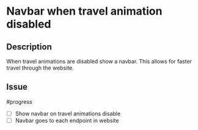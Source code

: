 # Navbar when travel animation disabled
## Description
When travel animations are disabled show a navbar.
This allows for faster travel through the website.

## Issue 
#progress
- [ ] Show navbar on travel animations disable
- [ ] Navbar goes to each endpoint in website
